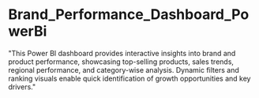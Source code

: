 # Brand_Performance_Dashboard_PowerBi
"This Power BI dashboard provides interactive insights into brand and product performance, showcasing top-selling products, sales trends, regional performance, and category-wise analysis. Dynamic filters and ranking visuals enable quick identification of growth opportunities and key drivers."
